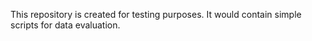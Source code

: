 This repository is created for testing purposes.
It would contain simple scripts for data evaluation.
